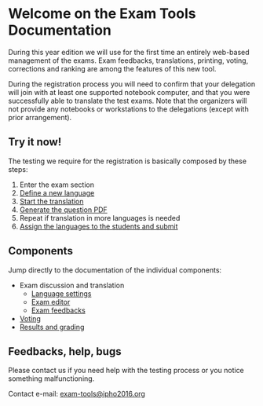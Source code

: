 # Welcome on the Exam Tools Documentation


During this year edition we will use for the first time an entirely web-based management of the exams. Exam feedbacks, translations, printing, voting, corrections and ranking are among the features of this new tool.

During the registration process you will need to confirm that your delegation will join with at least one supported notebook computer, and that you were successfully able to translate the test exams. Note that the organizers will not provide any notebooks or workstations to the delegations (except with prior arrangement).


## Try it now!

The testing we require for the registration is basically composed by these steps:

1. Enter the exam section
1. [Define a new language](language_settings.md)
1. [Start the translation](exam_editor.md)
1. [Generate the question PDF](compile_pdf.md)
1. Repeat if translation in more languages is needed
1. [Assign the languages to the students and submit](assign_exams.md)


## Components

Jump directly to the documentation of the individual components:

* Exam discussion and translation
    * [Language settings](language_settings.md)
    * [Exam editor](exam_editor.md)
    * [Exam feedbacks](exam_feedbacks.md)
* [Voting](voting.md)
* [Results and grading](results_grading.md)


## Feedbacks, help, bugs

Please contact us if you need help with the testing process or you notice something malfunctioning.

Contact e-mail: [exam-tools@ipho2016.org](mailto:exam-tools@ipho2016.org)